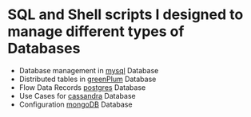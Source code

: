 # SQL and Shell scripts I designed to manage different types of Databases

* Database management in [mysql](https://github.com/serg239/db/tree/master/mysql/) Database
* Distributed tables in [greenPlum](greenplum/README.md) Database
* Flow Data Records [postgres](postgres/README.md) Database
* Use Cases for [cassandra](cassandra/README.md) Database
* Configuration [mongoDB](mongoDB/README.md) Database
